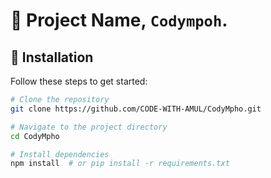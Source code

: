# 🔧 Project Name, `Codympoh`.



## 🚀 Installation

Follow these steps to get started:

```bash
# Clone the repository
git clone https://github.com/CODE-WITH-AMUL/CodyMpho.git

# Navigate to the project directory
cd CodyMpho

# Install dependencies
npm install  # or pip install -r requirements.txt
